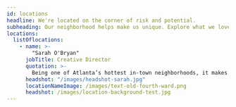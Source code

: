 ```yaml
---
id: locations
headline: We're located on the corner of risk and potential.
subheading: Our neighborhood helps make us unique. Explore what we love about it.
locations:
  listOflocations: 
    - name: >-
        "Sarah O'Bryan"
      jobTitle: Creative Director
      quotation: >-
        Being one of Atlanta’s hottest in-town neighborhoods, it makes it super easy to get to work. My husband (and fellow designer) bikes or runs here every day, and I’m able to scoot home at lunch to let the dogs out.
      headshot: "/images/headshot-sarah.jpg"
      locationNameImage: /images/text-old-fourth-ward.png
      headshot: /images/location-background-test.jpg
---
```

